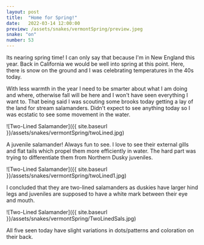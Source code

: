 ```yaml
---
layout: post
title:  "Home for Spring!"
date:   2022-03-14 12:00:00
preview: /assets/snakes/vermontSpring/preview.jpeg
snake: "on"
number: 53
---
```

Its nearing spring time! I can only say that because I'm in New England this year. Back in California we would be well into spring at this point. Here, there is snow on the ground and I was celebrating temperatures in the 40s today.

With less warmth in the year I need to be smarter about what I am doing and where, otherwise fall will be here and I won't have seen everything I want to. That being said I was scouting some brooks today getting a lay of the land for stream salamanders. Didn't expect to see anything today so I was ecstatic to see some movement in the water.

![Two-Lined Salamander]({{ site.baseurl }}/assets/snakes/vermontSpring/twoLined.jpg)

A juvenile salamander! Always fun to see. I love to see their external gills and flat tails which propel them more efficiently in water. The hard part was trying to differentiate them from Northern Dusky juveniles. 

![Two-Lined Salamander]({{ site.baseurl }}/assets/snakes/vermontSpring/twoLined1.jpg)

I concluded that they are two-lined salamanders as duskies have larger hind legs and juveniles are supposed to have a white mark between their eye and mouth.

![Two-Lined Salamander]({{ site.baseurl }}/assets/snakes/vermontSpring/TwoLinedSals.jpg)

All five seen today have slight variations in dots/patterns and coloration on their back.